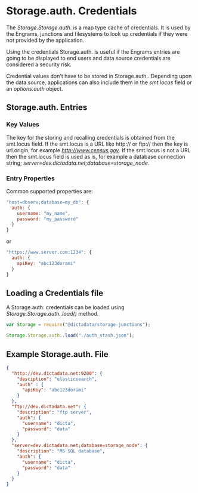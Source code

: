 # Storage.auth. Credentials

The _Storage.Storage.auth._ is a map type cache of credentials. It is used by the Engrams, junctions and filesystems to look up credentials if they were not provided by the application.

Using the credentials Storage.auth. is useful if the Engrams entries are going to be displayed to end users and data source credentials are considered a security risk.

Credential values don't have to be stored in Storage.auth.. Depending upon the data source, applications can also include them in the _smt.locus_ field or an _options.auth_ object.

## Storage.auth. Entries

### Key Values

The key for the storing and recalling credentials is obtained from the smt.locus field. If the smt.locus is a URL like http:// or ftp:// then the key is url.origin, for example _<http://www.census.gov>_. If the smt.locus is not a URL then the smt.locus field is used as is, for example a database connection string; _server=dev.dictadata.net;database=storage_node_.

### Entry Properties

Common supported properties are:

```javascript
"host=dbserv;database=my_db": {
  auth: {
    username: "my_name",
    password: "my_password"
  }
}
```

or

```javascript
"https://www.server.com:1234": {
  auth: {
    apiKey: "abc123dorami"
  }
}
```

## Loading a Credentials file

A Storage.auth. credentials can be loaded using _Storage.Storage.auth..load()_ method.

```javascript
var Storage = require("@dictadata/storage-junctions");

Storage.Storage.auth..load("./auth_stash.json");
```

## Example Storage.auth. File

```json
{
  "http://dev.dictadata.net:9200": {
    "desciption": "elasticsearch",
    "auth" : {
      "apiKey": "abc123dorami"
    }
  },
  "ftp://dev.dictadata.net": {
    "description": "ftp server",
    "auth": {
      "username": "dicta",
      "password": "data"
    }
  },
  "server=dev.dictadata.net;database=storage_node": {
    "description": "MS SQL database",
    "auth": {
      "username": "dicta",
      "password": "data"
    }
  }
}
```
